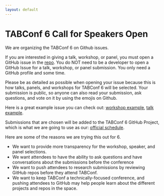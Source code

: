 ```yaml
---
layout: default
---
```


# TABConf 6 Call for Speakers Open

We are organizing the TABConf 6 on Github issues.

If you are interested in giving a talk, workshop, or panel, you must open a GitHub issue in the 
<a target="_blank" href="https://github.com/TABConf/6.tabconf.com/issues/new/choose">repo</a>. 
You do NOT need to be a developer to open a GitHub Issue for a talk, workshop, or panel submission. You only need a GitHub profile and some time.

Please be as detailed as possible when opening your issue because this is how talks, panels, and workshops for TABConf 6 will be selected. Your submission is public, so anyone can also read your submission, ask questions, and vote on it by using the emojis on Github. 

Here is a great example issue you can check out: <a target="_blank" href="https://github.com/TABConf/2023.tabconf.com/issues/34">workshop example</a>, <a target="_blank" href="https://github.com/TABConf/2023.tabconf.com/issues/96">talk example</a>.

Submissions that are chosen will be added to the TABConf 6 GitHub Project, which is what we are going to use as our: 
<a target="_blank" href="https://github.com/orgs/TABConf/projects/1">official schedule</a>.

Here are some of the reasons we are trying this out for 6.
- We want to provide more transparency for the workshop, speaker, and panel selections. 
- We want attendees to have the ability to ask questions and have conversations about the submissions before the conference
- We want to push attendees to research submissions by reviewing GitHub repos before they attend TABConf. 
- We want to keep TABConf a technically-focused conference, and pushing attendees to GitHub may help people learn about the different projects and repos in the space. 
